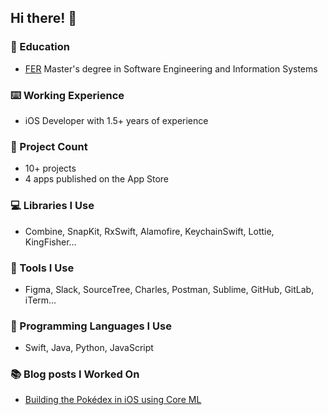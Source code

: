 ## Hi there! :wave:

### 🏫 Education
- [FER](https://www.fer.unizg.hr/) Master's degree in Software Engineering and Information Systems

### ⌨️ Working Experience
- iOS Developer with 1.5+ years of experience

### 💼 Project Count
- 10+ projects
- 4 apps published on the App Store

### 💻 Libraries I Use
- Combine, SnapKit, RxSwift, Alamofire, KeychainSwift, Lottie, KingFisher...

### 📱 Tools I Use
- Figma, Slack, SourceTree, Charles, Postman, Sublime, GitHub, GitLab, iTerm...

### 🧮 Programming Languages I Use
- Swift, Java, Python, JavaScript

### 📚 Blog posts I Worked On
- [Building the Pokédex in iOS using Core ML](https://medium.com/azikus/building-the-pokédex-in-ios-using-core-ml-db32e6089e6b)
